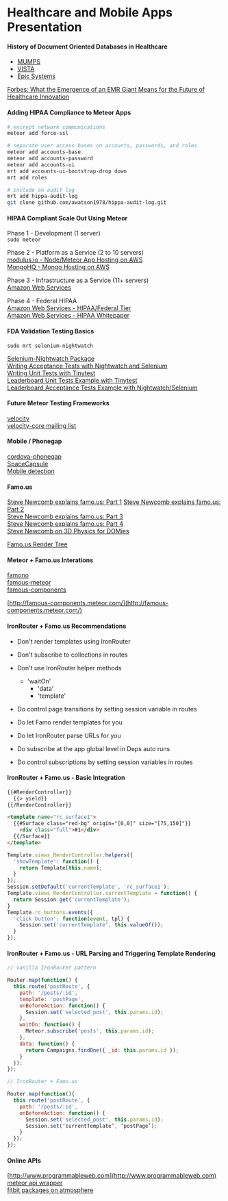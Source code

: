 Healthcare and Mobile Apps Presentation
==================================


#### History of Document Oriented Databases in Healthcare  
- [MUMPS](http://en.wikipedia.org/wiki/MUMPS)    
- [VISTA](http://en.wikipedia.org/wiki/VistA)  
- [Epic Systems](http://en.wikipedia.org/wiki/Epic_Systems)  


[Forbes:  What the Emergence of an EMR Giant Means for the Future of Healthcare Innovation](http://www.forbes.com/sites/davidshaywitz/2012/06/09/epic-challenge-what-the-emergence-of-an-emr-giant-means-for-the-future-of-healthcare-innovation/)


#### Adding HIPAA Compliance to Meteor Apps

````sh
# encrypt network communications
meteor add force-ssl

# separate user access bases on accounts, passwords, and roles
meteor add accounts-base
meteor add accounts-password
meteor add accounts-ui
mrt add accounts-ui-bootstrap-drop down
mrt add roles

# include an audit log
mrt add hippa-audit-log
git clone github.com/awatson1978/hippa-audit-log.git
````


####  HIPAA Compliant Scale Out Using Meteor

Phase 1 - Development (1 server)  
``sudo meteor``  

Phase 2 - Platform as a Service (2 to 10 servers)  
  [modulus.io - Node/Meteor App Hosting on AWS](https://modulus.io/)   
  [MongoHQ - Mongo Hosting on AWS](http://www.mongohq.com/)  


Phase 3 - Infrastructure as a Service (11+ servers)  
  [Amazon Web Services](http://aws.amazon.com/)  


Phase 4 - Federal HIPAA   
  [Amazon Web Services - HIPAA/Federal Tier](http://aws.amazon.com/compliance/)  
  [Amazon Web Services - HIPAA Whitepaper](https://aws.amazon.com/about-aws/whats-new/2009/04/06/whitepaper-hipaa/)    


####  FDA Validation Testing Basics

``sudo mrt selenium-nightwatch``   

[Selenium-Nightwatch Package](https://github.com/awatson1978/selenium-nightwatch)  
[Writing Acceptance Tests with Nightwatch and Selenium](https://github.com/awatson1978/meteor-cookbook/blob/master/cookbook/writing.acceptance.test.md)  
[Writing Unit Tests with Tinytest](https://github.com/awatson1978/meteor-cookbook/blob/master/cookbook/writing.unit.tests.md)  
[Leaderboard Unit Tests Example with Tinytest](https://github.com/awatson1978/leaderboard-tinytests)  
[Leaderboard Acceptance Tests Example with Nightwatch/Selenium](https://github.com/awatson1978/leaderboard-nightwatch)  


#### Future Meteor Testing Frameworks

[velocity](https://github.com/xolvio/velocity)  
[velocity-core mailing list](https://groups.google.com/forum/#!forum/velocity-core)  

####  Mobile / Phonegap  

[cordova-phonegap](https://github.com/awatson1978/cordova-phonegap)  
[SpaceCapsule](https://github.com/SpaceCapsule/)  
[Mobile detection](https://groups.google.com/forum/#!searchin/meteor-talk/mobile$20dgreenspan/meteor-talk/ku7kvNJp8ek/ai_lwh6V79oJ)  


#### Famo.us

[Steve Newcomb explains famo.us: Part 1](https://www.youtube.com/watch?v=br1NhXeVD6Y)
[Steve Newcomb explains famo.us: Part 2](https://www.youtube.com/watch?v=ixASZtHYGKY)  
[Steve Newcomb explains famo.us: Part 3](https://www.youtube.com/watch?v=zpebYhm8f2o)  
[Steve Newcomb explains famo.us: Part 4](https://www.youtube.com/watch?v=OhfI2wFNKFQ)  
[Steve Newcomb on 3D Physics for DOMies](http://www.youtube.com/watch?v=83MX4wsoMzU)

[Famo.us Render Tree](https://github.com/Famous/guides/blob/master/dev/2014-04-09-render-tree.md)  

#### Meteor + Famo.us Interations  
[famono](http://atmospherejs.com/package/famono)      
[famous-meteor](https://github.com/jperl/famous-meteor)  
[famous-components](https://atmospherejs.com/package/famous-components)  

[http://famous-components.meteor.com/](http://famous-components.meteor.com/)  

#### IronRouter + Famo.us Recommendations  

- Don't render templates using IronRouter  
- Don't subscribe to collections in routes  
- Don't use IronRouter helper methods  
  - 'waitOn'
	- 'data'
	- 'template'


- Do control page transitions by setting session variable in routes
- Do let Famo render templates for you
- Do let IronRouter parse URLs for you
- Do subscribe at the app global level in Deps auto runs
- Do control subscriptions by setting session variables in routes


#### IronRouter + Famo.us - Basic Integration  


````html
{{#RenderController}}
  {{> yield}}
{{/RenderController}}

<template name="rc_surface1">
  {{#Surface class="red-bg" origin="[0,0]" size="[75,150]"}}
    <div class="full">#1</div>
  {{/Surface}}
</template>
````

````js
Template.views_RenderController.helpers({
  'showTemplate': function() {
    return Template[this.name];
  }
});
Session.setDefault('currentTemplate', 'rc_surface1');
Template.views_RenderController.currentTemplate = function() {
  return Session.get('currentTemplate');
}
Template.rc_buttons.events({
  'click button': function(event, tpl) {
    Session.set('currentTemplate', this.valueOf());
  }
});
````

#### IronRouter + Famo.us - URL Parsing and Triggering Template Rendering  

````js
// vanilla IronRouter pattern

Router.map(function() {
  this.route('postRoute', {
    path: '/posts/:id',
    template: 'postPage',
    onBeforeAction: function() {
      Session.set('selected_post', this.params.id);
    },
    waitOn: function() {
      Meteor.subscribe('posts', this.params.id);
    },
    data: function() {
      return Campaigns.findOne({ _id: this.params.id });
    }
  });
});

// IronRouter + Famo.us

Router.map(function(){
  this.route('postRoute', {
    path: '/posts/:id',
    onBeforeAction: function() {
      Session.set('selected_post', this.params.id);
      Session.set(‘currentTemplate’, ‘postPage’);
    }
  });
});
````

#### Online APIs  

[http://www.programmableweb.com](http://www.programmableweb.com)  
[meteor api wrapper](https://github.com/awatson1978/meteor-cookbook/blob/master/cookbook/api-wrappers.md)  
[fitbit packages on atmosphere](http://atmospherejs.com/?q=fitbit)  





